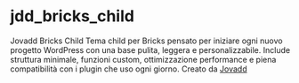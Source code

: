 # jdd_bricks_child
Jovadd Bricks Child  Tema child per Bricks pensato per iniziare ogni nuovo progetto WordPress con una base pulita, leggera e personalizzabile.   Include struttura minimale, funzioni custom, ottimizzazione performance e piena compatibilità con i plugin che uso ogni giorno.  Creato da [Jovadd](https://jovadd.studio)
